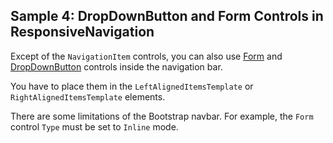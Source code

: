 ## Sample 4: DropDownButton and Form Controls in ResponsiveNavigation

Except of the `NavigationItem` controls, you can also use [Form](/docs/controls/bootstrap4/Form/{branch}) and [DropDownButton](/docs/controls/bootstrap4/DropDownButton/{branch}) controls inside the navigation bar.

You have to place them in the  `LeftAlignedItemsTemplate` or `RightAlignedItemsTemplate` elements.

There are some limitations of the Bootstrap navbar. For example, the `Form` control `Type` must be set to `Inline` mode.

<!-- TODO: make sure that DropDownButtons are supported -->